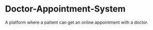 # Doctor-Appointment-System
A platform where a patient can get an online appointment with a doctor.
